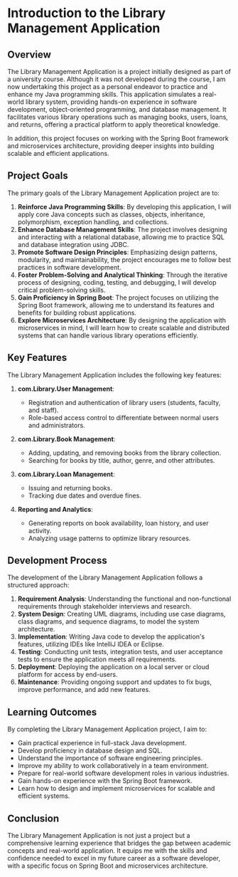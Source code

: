 # Introduction to the Library Management Application

## Overview

The Library Management Application is a project initially designed as part of a university course. Although it was not developed during the course, I am now undertaking this project as a personal endeavor to practice and enhance my Java programming skills. This application simulates a real-world library system, providing hands-on experience in software development, object-oriented programming, and database management. It facilitates various library operations such as managing books, users, loans, and returns, offering a practical platform to apply theoretical knowledge.

In addition, this project focuses on working with the Spring Boot framework and microservices architecture, providing deeper insights into building scalable and efficient applications.

## Project Goals

The primary goals of the Library Management Application project are to:

1. **Reinforce Java Programming Skills**: By developing this application, I will apply core Java concepts such as classes, objects, inheritance, polymorphism, exception handling, and collections.
2. **Enhance Database Management Skills**: The project involves designing and interacting with a relational database, allowing me to practice SQL and database integration using JDBC.
3. **Promote Software Design Principles**: Emphasizing design patterns, modularity, and maintainability, the project encourages me to follow best practices in software development.
4. **Foster Problem-Solving and Analytical Thinking**: Through the iterative process of designing, coding, testing, and debugging, I will develop critical problem-solving skills.
5. **Gain Proficiency in Spring Boot**: The project focuses on utilizing the Spring Boot framework, allowing me to understand its features and benefits for building robust applications.
6. **Explore Microservices Architecture**: By designing the application with microservices in mind, I will learn how to create scalable and distributed systems that can handle various library operations efficiently.

## Key Features

The Library Management Application includes the following key features:

1. **com.Library.User Management**:
   - Registration and authentication of library users (students, faculty, and staff).
   - Role-based access control to differentiate between normal users and administrators.

2. **com.Library.Book Management**:
   - Adding, updating, and removing books from the library collection.
   - Searching for books by title, author, genre, and other attributes.

3. **com.Library.Loan Management**:
   - Issuing and returning books.
   - Tracking due dates and overdue fines.

4. **Reporting and Analytics**:
   - Generating reports on book availability, loan history, and user activity.
   - Analyzing usage patterns to optimize library resources.

## Development Process

The development of the Library Management Application follows a structured approach:

1. **Requirement Analysis**: Understanding the functional and non-functional requirements through stakeholder interviews and research.
2. **System Design**: Creating UML diagrams, including use case diagrams, class diagrams, and sequence diagrams, to model the system architecture.
3. **Implementation**: Writing Java code to develop the application's features, utilizing IDEs like IntelliJ IDEA or Eclipse.
4. **Testing**: Conducting unit tests, integration tests, and user acceptance tests to ensure the application meets all requirements.
5. **Deployment**: Deploying the application on a local server or cloud platform for access by end-users.
6. **Maintenance**: Providing ongoing support and updates to fix bugs, improve performance, and add new features.

## Learning Outcomes

By completing the Library Management Application project, I aim to:

- Gain practical experience in full-stack Java development.
- Develop proficiency in database design and SQL.
- Understand the importance of software engineering principles.
- Improve my ability to work collaboratively in a team environment.
- Prepare for real-world software development roles in various industries.
- Gain hands-on experience with the Spring Boot framework.
- Learn how to design and implement microservices for scalable and efficient systems.

## Conclusion

The Library Management Application is not just a project but a comprehensive learning experience that bridges the gap between academic concepts and real-world application. It equips me with the skills and confidence needed to excel in my future career as a software developer, with a specific focus on Spring Boot and microservices architecture.
